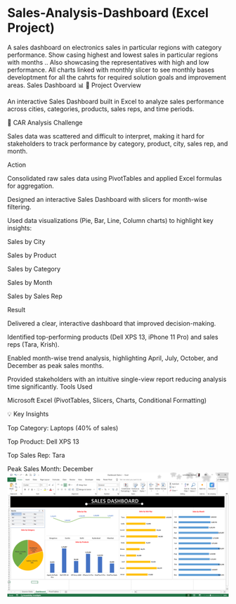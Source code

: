 # Sales-Analysis-Dashboard (Excel Project)
A sales dashboard on electronics sales in particular regions with category performance. Show casing highest and lowest sales in particular regions with months .. Also showcasing the representatives with high and low performance. All charts linked with monthly slicer to see monthly bases developtment for all the cahrts for required solution goals and improvement areas.
Sales Dashboard 📊
🚀 Project Overview

An interactive Sales Dashboard built in Excel to analyze sales performance across cities, categories, products, sales reps, and time periods.

🔎 CAR Analysis
Challenge

Sales data was scattered and difficult to interpret, making it hard for stakeholders to track performance by category, product, city, sales rep, and month.

Action

Consolidated raw sales data using PivotTables and applied Excel formulas for aggregation.

Designed an interactive Sales Dashboard with slicers for month-wise filtering.

Used data visualizations (Pie, Bar, Line, Column charts) to highlight key insights:

Sales by City

Sales by Product

Sales by Category

Sales by Month

Sales by Sales Rep

Result

Delivered a clear, interactive dashboard that improved decision-making.

Identified top-performing products (Dell XPS 13, iPhone 11 Pro) and sales reps (Tara, Krish).

Enabled month-wise trend analysis, highlighting April, July, October, and December as peak sales months.

Provided stakeholders with an intuitive single-view report reducing analysis time significantly.
Tools Used

Microsoft Excel (PivotTables, Slicers, Charts, Conditional Formatting)

💡 Key Insights

Top Category: Laptops (40% of sales)

Top Product: Dell XPS 13

Top Sales Rep: Tara

Peak Sales Month: December
![image](https://github.com/VedPratapChauhan/Sales-Analysis-Dashboard-/blob/0abd81103d8235465d0c04e2b02058b2a9f4b8ab/2025-08-28%20(1).png)

